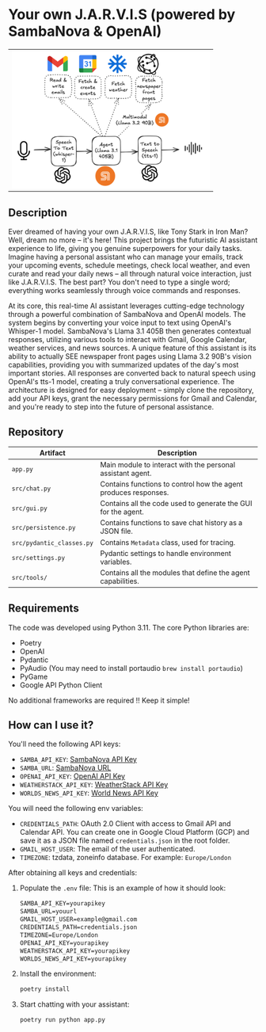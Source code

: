 # Your own J.A.R.V.I.S (powered by SambaNova & OpenAI)

<table>
  <tr>
    <td valign="middle"><img src="assets/arq.png" width="400"></td>
    </td>
  </tr>
</table>


## Description
Ever dreamed of having your own J.A.R.V.I.S, like Tony Stark in Iron Man? Well, dream no more – it's here! This project brings the futuristic AI assistant experience to life, giving you genuine superpowers for your daily tasks. Imagine having a personal assistant who can manage your emails, track your upcoming events, schedule meetings, check local weather, and even curate and read your daily news – all through natural voice interaction, just like J.A.R.V.I.S. The best part? You don't need to type a single word; everything works seamlessly through voice commands and responses.

At its core, this real-time AI assistant leverages cutting-edge technology through a powerful combination of SambaNova and OpenAI models. The system begins by converting your voice input to text using OpenAI's Whisper-1 model. SambaNova's Llama 3.1 405B then generates contextual responses, utilizing various tools to interact with Gmail, Google Calendar, weather services, and news sources. A unique feature of this assistant is its ability to actually SEE newspaper front pages using Llama 3.2 90B's vision capabilities, providing you with summarized updates of the day's most important stories. All responses are converted back to natural speech using OpenAI's tts-1 model, creating a truly conversational experience. The architecture is designed for easy deployment – simply clone the repository, add your API keys, grant the necessary permissions for Gmail and Calendar, and you're ready to step into the future of personal assistance.

## Repository

| Artifact | Description |
|----------|-------------|
| `app.py` | Main module to interact with the personal assistant agent. |
| `src/chat.py` | Contains functions to control how the agent produces responses. |
| `src/gui.py` | Contains all the code used to generate the GUI for the agent. |
| `src/persistence.py` | Contains functions to save chat history as a JSON file. |
| `src/pydantic_classes.py` | Contains `Metadata` class, used for tracing. |
| `src/settings.py` | Pydantic settings to handle environment variables. |
| `src/tools/` | Contains all the modules that define the agent capabilities. |

## Requirements
The code was developed using Python 3.11. The core Python libraries are:
- Poetry
- OpenAI
- Pydantic
- PyAudio (You may need to install portaudio `brew install portaudio`)
- PyGame
- Google API Python Client

No additional frameworks are required !! Keep it simple!

## How can I use it?
You'll need the following API keys:
- `SAMBA_API_KEY`: [SambaNova API Key](https://sambanova.ai/blog/speed-record-on-llama-3.1-405b)
- `SAMBA_URL`: [SambaNova URL](https://sambanova.ai/blog/speed-record-on-llama-3.1-405b)
- `OPENAI_API_KEY`: [OpenAI API Key](https://openai.com/index/openai-api/)
- `WEATHERSTACK_API_KEY`: [WeatherStack API Key](https://weatherstack.com/)
- `WORLDS_NEWS_API_KEY`: [World News API Key](https://worldnewsapi.com/)

You will need the following env variables:
- `CREDENTIALS_PATH`: OAuth 2.0 Client with access to Gmail API and Calendar API. You can create one in Google Cloud Platform (GCP) and save it as a JSON file named `credentials.json` in the root folder.
- `GMAIL_HOST_USER`: The email of the user authenticated.
- `TIMEZONE`: tzdata, zoneinfo database. For example: `Europe/London`

After obtaining all keys and credentials:

1. Populate the `.env` file:
   This is an example of how it should look:
   ```
   SAMBA_API_KEY=yourapikey
   SAMBA_URL=youurl
   GMAIL_HOST_USER=example@gmail.com
   CREDENTIALS_PATH=credentials.json
   TIMEZONE=Europe/London
   OPENAI_API_KEY=yourapikey
   WEATHERSTACK_API_KEY=yourapikey
   WORLDS_NEWS_API_KEY=yourapikey
   ```

1. Install the environment:
   ```bash
   poetry install
   ```

2. Start chatting with your assistant:
    ```bash
    poetry run python app.py
    ```
